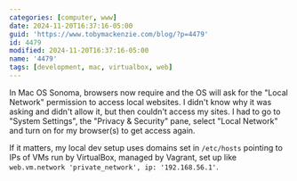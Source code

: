```yaml
---
categories: [computer, www]
date: 2024-11-20T16:37:16-05:00
guid: 'https://www.tobymackenzie.com/blog/?p=4479'
id: 4479
modified: 2024-11-20T16:37:16-05:00
name: '4479'
tags: [development, mac, virtualbox, web]
---
```


In Mac OS Sonoma, browsers now require and the OS will ask for the "Local Network" permission to access local websites.  I didn't know why it was asking and didn't allow it, but then couldn't access my sites.  I had to go to "System Settings", the "Privacy & Security" pane, select "Local Network" and turn on for my browser(s) to get access again.

If it matters, my local dev setup uses domains set in `/etc/hosts` pointing to IPs of VMs run by VirtualBox, managed by Vagrant, set up like `web.vm.network 'private_network', ip: '192.168.56.1'`.
